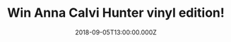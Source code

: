 ---
campaign-uuid: "c-29eb9ba8-5514-49cf-99e6-82f65833baa7"
type: "Competition"
category: "Music"
date: "2018-09-05T13:00:00.000Z"
end-date: "2018-10-05T23:59:00.000Z"
disable-form: false
is_promoted: false
has_entry_page: true
title: "Win Anna Calvi Hunter vinyl edition!"
competition-description: "<p>The third long player from from the BRIT award and double\
  \ Mercury Music Prize-nominated Anna Calvi is finally here and we have a copy of\
  \ Hunter, her brand new album on vinyl edition to one of our lucky members!</p>\r\
  \n<p>Are you Anna Calvi's biggest fan? Click below for a chance to win!</p>"
hero-header: "Win Anna Calvi Hunter vinyl edition!"
terms-confirmation: "N/A"
banner-img: "https://assets.expresslyapp.com/asset-dba0e88a-ecfa-49dc-afd5-f2109e0df16d.jpg"
logo-left-href: "aaa.nme.com"
logo-left-image: "https://assets.expresslyapp.com/asset-7e4b2002-1fcf-4950-8f24-382d654c58f3.jpg"
logo-left-title: "nme aaa"
bg-image-hero: "https://assets.expresslyapp.com/asset-7b6b83db-9fe1-442c-91da-098aca176283.jpg"
bg-image-first: "https://assets.expresslyapp.com/asset-1b7f1472-46a5-417c-9044-80152d01ec30.jpg"
section1-content: "<p>Produced by Nick Launay at Konk Studios in London with some\
  \ further production in LA, the album was recorded with Anna's band - Mally Harpaz\
  \ on various instruments and Alex Thomas on drums - with the addition of Adrian\
  \ Utley from Portishead on keys and Martyn Casey from The Bad Seeds on bass.</p>\r\
  \n<p>Hunter is the embodiment of the feeling of truly letting go. For the songwriter\
  \ and virtuosic guitarist, it was a catharsis, an opportunity to be more truthful\
  \ than ever!</p>\r\n<p>If you can't wait to listen her brand new hits! Enter the\
  \ form below for a chance to win this amazing album, Hunter on vinyl edition!</p>"
entry-title: "Win Anna Calvi Hunter vinyl edition!"
entry-content: "Enter the draw to win Anna Calvi Hunter vinyl edition by completing\
  \ the form below before 23:59 on 5th of October 2018."
has-winner: false
prize-description: "Anna Calvi Hunter vinyl edition"
special-conditions: "Multiple entries are allowed up to one every day."
---